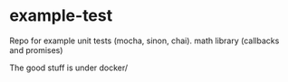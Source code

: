 # example-test
Repo for example unit tests (mocha, sinon, chai). math library (callbacks and promises)


The good stuff is under docker/
